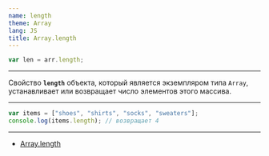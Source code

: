 ```yaml
---
name: length
theme: Array
lang: JS
title: Array.length
---
```


```js
var len = arr.length;
```

---

Cвойство **`length`** объекта, который является экземпляром типа `Array`, устанавливает или возвращает число элементов этого массива.

---

```js
var items = ["shoes", "shirts", "socks", "sweaters"];
console.log(items.length); // возвращает 4
```

---

- [Array.length](https://developer.mozilla.org/ru/docs/Web/JavaScript/Reference/Global_Objects/Array/length)
